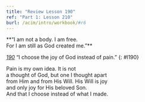 ```yaml
---
title: "Review Lesson 190"
ref: "Part 1: Lesson 210"
burl: /acim/intro/workbook/#r6
---
```


<div markdown="1" class="center">
**“I am not a body. I am free.<br/>
For I am still as God created me.”**
</div>

[*190*](/acim/workbook/l190/?r=1) “I choose the joy of God instead of pain.”
{: #l190}

<div markdown="1" class="review center">
Pain is my own idea. It is not<br/>
a thought of God, but one I thought apart<br/>
from Him and from His Will. His Will is joy<br/>
and only joy for His beloved Son.<br/>
And that I choose instead of what I made.
</div>

